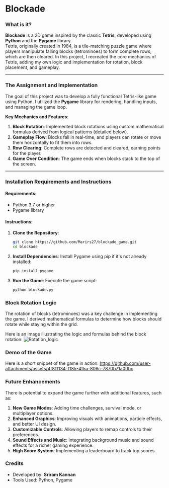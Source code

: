 # **Blockade**

### **What is it?**
**Blockade** is a 2D game inspired by the classic **Tetris**, developed using **Python** and the **Pygame** library.  
Tetris, originally created in 1984, is a tile-matching puzzle game where players manipulate falling blocks (tetrominoes) to form complete rows, which are then cleared. In this project, I recreated the core mechanics of Tetris, adding my own logic and implementation for rotation, block placement, and gameplay.

---

### **The Assignment and Implementation**
The goal of this project was to develop a fully functional Tetris-like game using Python. I utilized the **Pygame** library for rendering, handling inputs, and managing the game loop.

**Key Mechanics and Features**:
1. **Block Rotation**: Implemented block rotations using custom mathematical formulas derived from logical patterns (detailed below).
2. **Gameplay Flow**: Blocks fall in real-time, and players can rotate or move them horizontally to fit them into rows.
3. **Row Clearing**: Complete rows are detected and cleared, earning points for the player.
4. **Game Over Condition**: The game ends when blocks stack to the top of the screen.

---

### **Installation Requirements and Instructions**

#### **Requirements**:
- Python 3.7 or higher
- Pygame library

#### **Instructions**:
1. **Clone the Repository**:
   ```bash
   git clone https://github.com/Marirs27/blockade_game.git
   cd blockade
2. **Install Dependencies**: Install Pygame using pip if it's not already installed:
   ```bash
   pip install pygame
3. **Run the Game**: Execute the game script:
   ```bash
   python blockade.py
   
### **Block Rotation Logic**
The rotation of blocks (tetrominoes) was a key challenge in implementing the game. I derived mathematical formulas to determine how blocks should rotate while staying within the grid.

Here is an image illustrating the logic and formulas behind the block rotation:
![Rotation_logic](https://github.com/user-attachments/assets/cc322933-2297-495f-be96-47f62bb4c382)

### **Demo of the Game**
Here is a short snippet of the game in action:
https://github.com/user-attachments/assets/4f811134-f185-4f5a-806c-7870b71a00bc

### **Future Enhancements**
There is potential to expand the game further with additional features, such as:
1. **New Game Modes**: Adding time challenges, survival mode, or multiplayer options.
2. **Enhanced Graphics**: Improving visuals with animations, particle effects, and better UI design.
3. **Customizable Controls**: Allowing players to remap controls to their preferences.
4. **Sound Effects and Music**: Integrating background music and sound effects for a richer gaming experience.
5. **High Score System**: Implementing a leaderboard to track top scores.

### **Credits**
- Developed by: **Sriram Kannan**
- Tools Used: Python, Pygame
